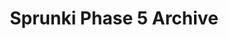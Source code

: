 ---
slug: sprunki-phase-5-archive
title: Sprunki Phase 5 Archive
description: "Sprunki Phase 5 Archive is an exciting online game. Play for free directly in your browser!"
icon: /images/popular_mods/Sprunki Phase 5 Archive.png
url: https://wowtbc.net/sprunkin/phase5-archive/index.html
previewImage: /images/popular_mods/Sprunki Phase 5 Archive.png
type: popular mods

# SEO配置
seo:
  title: "Sprunki Phase 5 Archive - Play Free Online Game | Fun Browser Games"
  description: "Sprunki Phase 5 Archive - Play this fun online game for free in your browser. No download required!"
  ogImage: "/images/popular_mods/Sprunki Phase 5 Archive.png"
  keywords: "sprunki-phase-5-archive, online game, browser game, free game, popular mods game, play online"

videoUrls:
  - https://www.youtube.com/embed/example1
  - https://www.youtube.com/embed/example2

whyPlay:
  title: "Why Play Sprunki Phase 5 Archive?"
  items:
    - "Immersive Gameplay: Sprunki Phase 5 Archive offers an engaging and immersive gaming experience that will keep you entertained for hours"
    - "Challenging Levels: Test your skills with increasingly difficult challenges and obstacles"
    - "Beautiful Graphics: Enjoy stunning visuals and smooth animations that bring the game world to life"
    - "Regular Updates: New content and features are added regularly to keep the game fresh and exciting"
    - "Free to Play: Experience all the fun without spending a penny"
    - "Community Features: Connect with other players, share strategies, and compete for high scores"
    - "Cross-Platform: Play on any device with a web browser, no downloads required"

features:
  title: "Key Features of Sprunki Phase 5 Archive"
  image: "/images/popular_mods/Sprunki Phase 5 Archive.png"
  items:
    - "Intuitive Controls: Easy to learn controls make Sprunki Phase 5 Archive accessible for players of all skill levels"
    - "Multiple Game Modes: Enjoy various gameplay options that provide different challenges and experiences"
    - "Character Customization: Personalize your gaming experience with unique characters and items"
    - "Achievement System: Complete special tasks to earn rewards and recognition"
    - "Leaderboards: Compete with players worldwide and see who can achieve the highest scores"

characteristics:
  title: "Game Characteristics"
  image: "/images/popular_mods/Sprunki Phase 5 Archive.png"
  items:
    - "Genre: Popular mods game with elements of strategy and skill"
    - "Difficulty: Suitable for both casual gamers and those seeking a challenge"
    - "Play Time: Quick sessions or extended gameplay, depending on your preference"
    - "Art Style: Vibrant and engaging visuals that enhance the gaming experience"
    - "Sound Design: Immersive audio that complements the gameplay perfectly"

info: "Sprunki Phase 5 Archive is an exciting online game that offers players a unique and engaging gaming experience. With its intuitive controls, stunning visuals, and challenging gameplay, Sprunki Phase 5 Archive provides hours of entertainment for players of all ages and skill levels. Whether you're looking for a quick gaming session during a break or an extended play session, Sprunki Phase 5 Archive delivers an immersive experience that will keep you coming back for more. The game features multiple levels of increasing difficulty, ensuring that players are constantly challenged as they progress. With regular updates adding new content and features, Sprunki Phase 5 Archive remains fresh and exciting, providing endless entertainment options for its growing community of players."

howToPlayIntro: "Welcome to Sprunki Phase 5 Archive! This guide will walk you through the basics and help you master the game. Whether you're a beginner or looking to improve your skills, these tips and instructions will enhance your gaming experience."

howToPlaySteps:
  - title: "Getting Started"
    description: "Begin your Sprunki Phase 5 Archive adventure by familiarizing yourself with the controls. Use your keyboard or mouse to navigate through the game interface. The tutorial will guide you through the basic mechanics and help you understand the objectives."
  - title: "Understanding the Objectives"
    description: "In Sprunki Phase 5 Archive, your main goal is to progress through levels by completing specific objectives. Each level presents unique challenges that require different strategies and approaches."
  - title: "Mastering the Controls"
    description: "Practice using the controls to improve your precision and reaction time. Sprunki Phase 5 Archive requires quick reflexes and strategic thinking to overcome obstacles and defeat opponents."
  - title: "Utilizing Power-ups"
    description: "Collect power-ups throughout the game to enhance your abilities and overcome difficult challenges. Each power-up offers unique advantages that can be crucial for success."
  - title: "Developing Strategies"
    description: "As you progress in Sprunki Phase 5 Archive, develop effective strategies for different scenarios. Analyze patterns, anticipate challenges, and adapt your approach to maximize your performance."

faq:
  title: "Frequently Asked Questions about Sprunki Phase 5 Archive"
  items:
    - question: "Is Sprunki Phase 5 Archive free to play?"
      answer: "Yes, Sprunki Phase 5 Archive is completely free to play directly in your web browser. No downloads or purchases are required to enjoy the full game experience."
    - question: "Can I play Sprunki Phase 5 Archive on mobile devices?"
      answer: "Yes, Sprunki Phase 5 Archive is optimized for both desktop and mobile play. You can enjoy the game on any device with a web browser and internet connection."
    - question: "Are there any in-game purchases?"
      answer: "While Sprunki Phase 5 Archive is free to play, there may be optional in-game purchases available for cosmetic items or additional features that don't affect core gameplay."
    - question: "How often is Sprunki Phase 5 Archive updated?"
      answer: "The developers regularly update Sprunki Phase 5 Archive with new content, features, and improvements based on player feedback and game performance."
    - question: "Can I play Sprunki Phase 5 Archive offline?"
      answer: "Currently, Sprunki Phase 5 Archive requires an internet connection to play as it's a browser-based online game."
    - question: "Is Sprunki Phase 5 Archive suitable for children?"
      answer: "Yes, Sprunki Phase 5 Archive is designed to be family-friendly and suitable for players of all ages."
    - question: "How do I report bugs or issues?"
      answer: "If you encounter any problems while playing Sprunki Phase 5 Archive, you can report them through the game's support page or contact the developers directly through their website."
    - question: "Still Have Questions?"
      answer: "If you have additional questions about Sprunki Phase 5 Archive that aren't covered in this FAQ, please visit our support center or contact our customer service team for assistance."
---